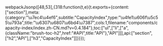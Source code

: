 webpackJsonp([48,53],{318:function(t,e){t.exports={content:["section"],meta:{category:"\u7ec4\u4ef6",subtitle:"CapacityIndex",type:"\u4fe1\u606f\u5c55\u793a",title:"\u6307\u6807\u6bd4\u7387",cols:1,filename:"components/capacity-index/index.zh-CN.md?v=0.4.184"},toc:["ul",["li",["a",{className:"brush-toc-h2",href:"#API",title:"API"},"API"]]],api:["section",["h2","API"],["h3","CapacityIndex"]]}}});